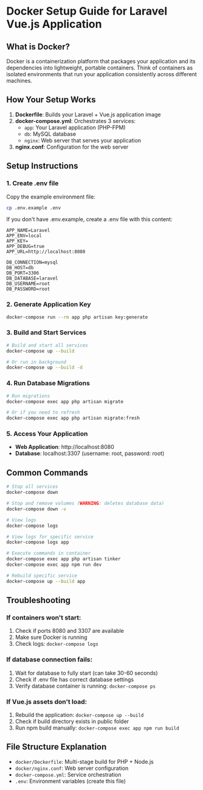 # Docker Setup Guide for Laravel Vue.js Application

## What is Docker?

Docker is a containerization platform that packages your application and its dependencies into lightweight, portable containers. Think of containers as isolated environments that run your application consistently across different machines.

## How Your Setup Works

1. **Dockerfile**: Builds your Laravel + Vue.js application image
2. **docker-compose.yml**: Orchestrates 3 services:
   - `app`: Your Laravel application (PHP-FPM)
   - `db`: MySQL database
   - `nginx`: Web server that serves your application
3. **nginx.conf**: Configuration for the web server

## Setup Instructions

### 1. Create .env file
Copy the example environment file:
```bash
cp .env.example .env
```

If you don't have .env.example, create a .env file with this content:
```
APP_NAME=Laravel
APP_ENV=local
APP_KEY=
APP_DEBUG=true
APP_URL=http://localhost:8080

DB_CONNECTION=mysql
DB_HOST=db
DB_PORT=3306
DB_DATABASE=laravel
DB_USERNAME=root
DB_PASSWORD=root
```

### 2. Generate Application Key
```bash
docker-compose run --rm app php artisan key:generate
```

### 3. Build and Start Services
```bash
# Build and start all services
docker-compose up --build

# Or run in background
docker-compose up --build -d
```

### 4. Run Database Migrations
```bash
# Run migrations
docker-compose exec app php artisan migrate

# Or if you need to refresh
docker-compose exec app php artisan migrate:fresh
```

### 5. Access Your Application
- **Web Application**: http://localhost:8080
- **Database**: localhost:3307 (username: root, password: root)

## Common Commands

```bash
# Stop all services
docker-compose down

# Stop and remove volumes (WARNING: deletes database data)
docker-compose down -v

# View logs
docker-compose logs

# View logs for specific service
docker-compose logs app

# Execute commands in container
docker-compose exec app php artisan tinker
docker-compose exec app npm run dev

# Rebuild specific service
docker-compose up --build app
```

## Troubleshooting

### If containers won't start:
1. Check if ports 8080 and 3307 are available
2. Make sure Docker is running
3. Check logs: `docker-compose logs`

### If database connection fails:
1. Wait for database to fully start (can take 30-60 seconds)
2. Check if .env file has correct database settings
3. Verify database container is running: `docker-compose ps`

### If Vue.js assets don't load:
1. Rebuild the application: `docker-compose up --build`
2. Check if build directory exists in public folder
3. Run npm build manually: `docker-compose exec app npm run build`

## File Structure Explanation

- `docker/Dockerfile`: Multi-stage build for PHP + Node.js
- `docker/nginx.conf`: Web server configuration
- `docker-compose.yml`: Service orchestration
- `.env`: Environment variables (create this file)
